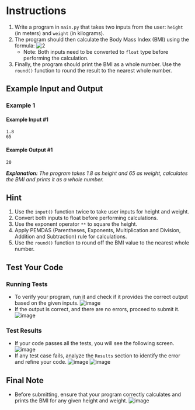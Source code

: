 # Instructions
1. Write a program in `main.py` that takes two inputs from the user: `height` (in meters) and `weight` (in kilograms).
2. The program should then calculate the Body Mass Index (BMI) using the formula:
   ![2](2.2.%20bmi%20img%201.png)
   - Note: Both inputs need to be converted to `float` type before performing the calculation.
3. Finally, the program should print the BMI as a whole number. Use the `round()` function to round the result to the nearest whole number.

## Example Input and Output

### Example 1
#### Example Input #1
```plaintext
1.8
65
```
#### Example Output #1
```plaintext
20
```
_**Explanation:** The program takes 1.8 as height and 65 as weight, calculates the BMI and prints it as a whole number._

## Hint
1. Use the `input()` function twice to take user inputs for height and weight.
2. Convert both inputs to float before performing calculations.
3. Use the exponent operator `**` to square the height.
4. Apply PEMDAS (Parentheses, Exponents, Multiplication and Division, Addition and Subtraction) rule for calculations.
5. Use the `round()` function to round off the BMI value to the nearest whole number.

## Test Your Code
### Running Tests
- To verify your program, run it and check if it provides the correct output based on the given inputs.
   ![image](tests_tools.png)
- If the output is correct, and there are no errors, proceed to submit it.
   ![image](submit.png)

### Test Results
- If your code passes all the tests, you will see the following screen.
   ![image](pass.png)
- If any test case fails, analyze the `Results` section to identify the error and refine your code.
   ![image](fail_tests.png)
   ![image](results.png)

## Final Note
- Before submitting, ensure that your program correctly calculates and prints the BMI for any given height and weight.
   ![image](submit.png)
